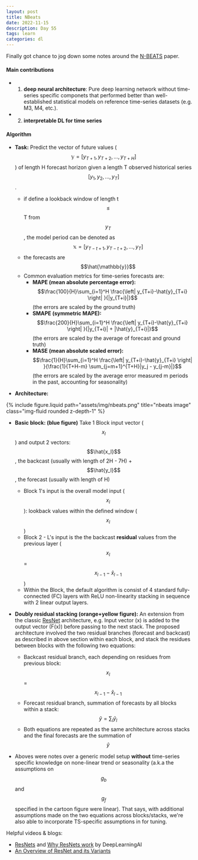 ```yaml
---
layout: post
title: NBeats
date: 2022-11-15
description: Day 55
tags: learn
categories: dl
---
```

Finally got chance to jog down some notes around the [N-BEATS](https://arxiv.org/pdf/1905.10437.pdf) paper. 

#### Main contributions
- 1) **deep neural architecture**: Pure deep learning network without time-series specific componets that performed better than well-established statistical models on reference time-series datasets (e.g. M3, M4, etc.).
- 2) **interpretable DL for time series**


#### Algorithm
- **Task:** Predict the vector of future values ($$\mathbb{y} = [y_{T+1}, y_{T+2}, ..., y_{T+H}]$$) of length H forecast horizon given a length T observed historical series $$[y_{1}, y_{2}, ..., y_{T}]$$.
  - if define a lookback window of length t $$\leq$$ T from $$y_T$$, the model period can be denoted as $$\mathbb{x} = [y_{T-t+1}, y_{T-t+2}, ..., y_{T}]$$
  - the forecasts are $$\hat{\mathbb{y}}$$
  - Common evaluation metrics for time-series forecasts are:
    - **MAPE (mean absolute percentage error):** 
$$\frac{100}{H}\sum_{i=1}^H \frac{\left| y_{T+i}-\hat{y}_{T+i} \right| }{|y_{T+i}|}$$ (the errors are scaled by the ground truth)
    - **SMAPE (symmetric MAPE):** 
$$\frac{200}{H}\sum_{i=1}^H \frac{\left| y_{T+i}-\hat{y}_{T+i} \right| }{|y_{T+i}| + |\hat{y}_{T+i}|}$$ (the errors are scaled by the average of forecast and ground truth)
    - **MASE (mean absolute scaled error):** 
$$\frac{1}{H}\sum_{i=1}^H \frac{\left| y_{T+i}-\hat{y}_{T+i} \right| }{\frac{1}{T+H-m} \sum_{j=m+1}^{T+H}|y_j - y_{j-m}|}$$ (the errors are scaled by the average error measured m periods in the past, accounting for seasonality)

- **Architecture:** 
<div class="row justify-content-sm-center">
    <div class="col-sm-12 mt-3 mt-md-0">
        {% include figure.liquid path="assets/img/nbeats.png" title="nbeats image" class="img-fluid rounded z-depth-1" %}
    </div>
</div>

  - **Basic block: (blue figure)** Take 1 Block input vector ($$x_l$$) and output 2 vectors: $$\hat{x_l}$$, the backcast (usually with length of 2H - 7H) + $$\hat{y_l}$$, the forecast (usually with length of H)
    - Block 1's input is the overall model input ($$x_l$$): lookback values within the defined window ($$x_l$$)
    - Block 2 - L's input is the the backcast **residual** values from the previous layer ($$x_l$$ = $$x_{l-1} - \hat{x}_{l-1}$$)
    - Within the Block, the default algorithm is consist of 4 standard fully-connected (FC) layers with ReLU non-linearity stacking in sequence with 2 linear output layers.
  

  - **Doubly residual stacking (orange+yellow figure):** An extension from the classic [ResNet](https://achchg.github.io/blog/2022/ResNet/) architecture, e.g. Input vector (x) is added to the output vector (F(x)) before passing to the next stack. The proposed architecture involved the two residual branches (forecast and backcast) as described in above section within each block, and stack the residues between blocks with the following two equations:
    - Backcast residual branch, each depending on residues from previous block: $$x_l$$ = $$x_{l-1} - \hat{x}_{l-1}$$
    - Forecast residual branch, summation of forecasts by all blocks within a stack: $$\hat{y} = \sum_l \hat{y}_l$$
    - Both equations are repeated as the same architecture across stacks and the final forecasts are the summation of $$\hat{y}$$
  
  - Aboves were notes over a generic model setup **without** time-series specific knowledge on none-linear trend or seasonality (a.k.a the assumptions on $$g_b$$ and $$g_f$$ specified in the cartoon figure were linear). That says, with additional assumptions made on the two equations across blocks/stacks, we're also able to incorporate TS-specific assumptions in for tuning.



Helpful videos & blogs:
- [ResNets](https://www.youtube.com/watch?v=ZILIbUvp5lk) and [Why ResNets work](https://www.youtube.com/watch?v=RYth6EbBUqM&list=PLkDaE6sCZn6Gl29AoE31iwdVwSG-KnDzF&index=15) by DeepLearningAI
- [An Overview of ResNet and its Variants](https://towardsdatascience.com/an-overview-of-resnet-and-its-variants-5281e2f56035)
  

